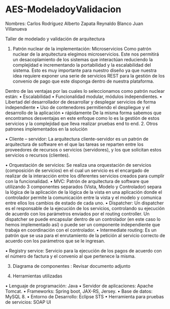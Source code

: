 # AES-ModeladoyValidacion

Nombres: Carlos Rodríguez
	     Alberto Zapata
	     Reynaldo Blanco
	     Juan Villanueva

Taller de modelado y validación de arquitectura
1.	Patrón nuclear de la implementación: Microservicios
Como patrón nuclear de la arquitectura elegimos microservicios. Este nos permitirá un desacoplamiento de los sistemas que interactúan reduciendo la complejidad e incrementando la portabilidad y la escalabilidad del sistema. Esto es muy importante para nuestro diseño ya que nuestra idea requiere exponer una serie de servicios REST para la gestión de los convenio de pago que este disponga dentro de nuestra plataforma.
 
Dentro de las ventajas por las cuales lo seleccionamos como patrón nuclear están:
•	Escalabilidad
•	Funcionalidad modular, módulos independientes.
•	Libertad del desarrollador de desarrollar y desplegar servicios de forma independiente
•	Uso de contenedores permitiendo el despliegue y el desarrollo de la aplicación
•	rápidamente
De la misma forma sabemos que encontramos desventajas en este enfoque como lo es la gestión de estos servicios y la complejidad que lleva realizar pruebas end to end.
2.	Otros patrones implementados en la solución

•	Cliente – servidor: La arquitectura cliente-servidor es un patrón de arquitectura de software en el que las tareas se reparten entre los proveedores de recursos o servicios (servidores), y los que solicitan estos servicios o recursos (clientes). 
 
•	Orquestación de servicios: Se realiza una orquestación de servicios (composición de servicios) en el cual un servicio es el encargado de realizar de la interacción entre los diferentes servicios creados para cumplir con la funcionalidad.
•	MVC: Patrón de arquitectura de software que utilizando 3 componentes separados (Vista, Modelo y Controlador) separa la lógica de la aplicación de la lógica de la vista en una aplicación donde el controlador permite la comunicación entre la vista y el modelo y comunica entre ellos los cambios de estado de cada uno.
•	Dispatcher: Un dispatcher es el responsable de la ejecución de los servicios, controlando su ejecución de acuerdo con los parámetros enviados por el routing controller. Un dispatcher se puede encapsular dentro de un controlador (en este caso lo hemos implementado así) o puede ser un componente independiente que trabaja en coordinación con el controlador.
•	Intermediate routing: Es un patrón que se usa para el enrutamiento de la petición al servicio correcto de acuerdo con los parámetros que se le ingresan.
 
•	Registry service: Servicio para la ejecución de los pagos de acuerdo con el número de factura y el convenio al que pertenece la misma.

3.	Diagrama de componentes : Revisar documento adjunto
 
4.	Herramientas utilizadas

•	Lenguaje de programación: Java
•	Servidor de aplicaciones: Apache Tomcat.
•	Frameworks: Spring boot, JAX-RS, Jersey.
•	Base de datos: MySQL 8.
•	Entorno de Desarrollo: Eclipse STS
•	Herramienta para pruebas de servicios: SOAP UI
